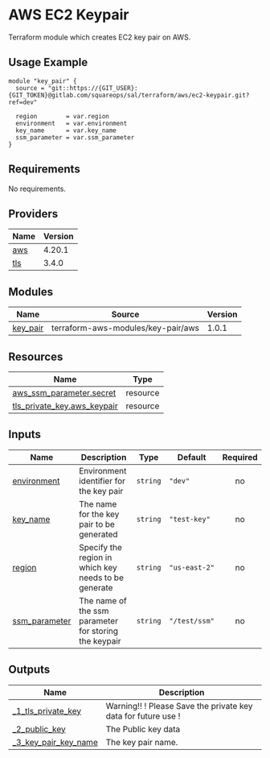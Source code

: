 # AWS EC2 Keypair

Terraform module which creates EC2 key pair on AWS.

## Usage Example

```hcl
module "key_pair" {
  source = "git::https://{GIT_USER}:{GIT_TOKEN}@gitlab.com/squareops/sal/terraform/aws/ec2-keypair.git?ref=dev"

  region        = var.region
  environment   = var.environment
  key_name      = var.key_name
  ssm_parameter = var.ssm_parameter
}

```



<!-- BEGIN_TF_DOCS -->
## Requirements

No requirements.

## Providers

| Name | Version |
|------|---------|
| <a name="provider_aws"></a> [aws](#provider\_aws) | 4.20.1 |
| <a name="provider_tls"></a> [tls](#provider\_tls) | 3.4.0 |

## Modules

| Name | Source | Version |
|------|--------|---------|
| <a name="module_key_pair"></a> [key\_pair](#module\_key\_pair) | terraform-aws-modules/key-pair/aws | 1.0.1 |

## Resources

| Name | Type |
|------|------|
| [aws_ssm_parameter.secret](https://registry.terraform.io/providers/hashicorp/aws/latest/docs/resources/ssm_parameter) | resource |
| [tls_private_key.aws_keypair](https://registry.terraform.io/providers/hashicorp/tls/latest/docs/resources/private_key) | resource |

## Inputs

| Name | Description | Type | Default | Required |
|------|-------------|------|---------|:--------:|
| <a name="input_environment"></a> [environment](#input\_environment) | Environment identifier for the key pair | `string` | `"dev"` | no |
| <a name="input_key_name"></a> [key\_name](#input\_key\_name) | The name for the key pair to be generated | `string` | `"test-key"` | no |
| <a name="input_region"></a> [region](#input\_region) | Specify the region in which key needs to be generate | `string` | `"us-east-2"` | no |
| <a name="input_ssm_parameter"></a> [ssm\_parameter](#input\_ssm\_parameter) | The name of the ssm parameter for storing the keypair | `string` | `"/test/ssm"` | no |

## Outputs

| Name | Description |
|------|-------------|
| <a name="output__1_tls_private_key"></a> [\_1\_tls\_private\_key](#output\_\_1\_tls\_private\_key) | Warning!! ! Please Save the private key data for future use ! |
| <a name="output__2_public_key"></a> [\_2\_public\_key](#output\_\_2\_public\_key) | The Public key data |
| <a name="output__3_key_pair_key_name"></a> [\_3\_key\_pair\_key\_name](#output\_\_3\_key\_pair\_key\_name) | The key pair name. |
<!-- END_TF_DOCS -->
